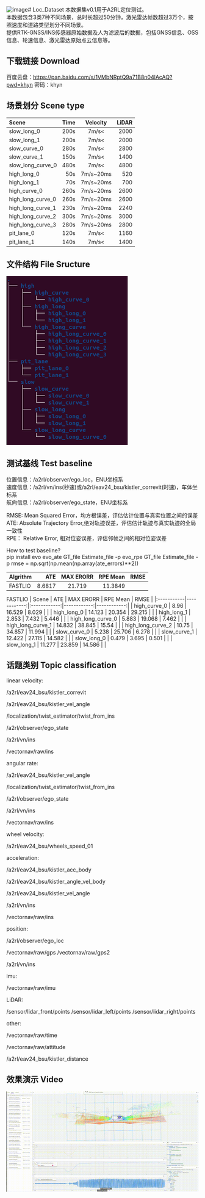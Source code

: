![image](https://github.com/user-attachments/assets/58f23406-12ab-4a90-b4c4-a520ea66f490)# Loc_Dataset
本数据集v0.1用于A2RL定位测试。<br>
本数据包含3类7种不同场景，总时长超过50分钟，激光雷达帧数超过3万个，按照速度和道路类型划分不同场景。<br>
提供RTK-GNSS/INS传感器原始数据及人为滤波后的数据，包括GNSS信息、OSS信息、轮速信息、激光雷达原始点云信息等。

## 下载链接 Download
百度云盘：https://pan.baidu.com/s/1VMbNRptQ9a71B8n04lAcAQ?pwd=khyn 密码：khyn 

## 场景划分 Scene type
| Scene | Time | Velocity | LiDAR |
|:-----------|------------:|:------------:|------------:|
| slow_long_0    | 200s     | 7m/s<     | 2000     |
| slow_long_1    | 200s     | 7m/s<     | 2000     |
| slow_curve_0    | 280s     | 7m/s<     | 2800     |
| slow_curve_1    | 150s     | 7m/s<     | 1400     |
| slow_long_curve_0    | 480s     | 7m/s<     | 4800     |
| high_long_0    | 50s     | 7m/s~20ms     | 520     |
| high_long_1    | 70s     | 7m/s~20ms     | 700     |
| high_curve_0    | 260s     | 7m/s~20ms     | 2600     |
| high_long_curve_0    | 260s     | 7m/s~20ms     | 2600     |
| high_long_curve_1    | 230s     | 7m/s~20ms     | 2240     |
| high_long_curve_2    | 300s     | 7m/s~20ms     | 3000     |
| high_long_curve_3    | 280s     | 7m/s~20ms     | 2800     |
| pit_lane_0   | 120s     | 7m/s<     | 1160     |
| pit_lane_1   | 140s     | 7m/s<     | 1400     |


## 文件结构 File Sructure
![数据存储结构](assets/structure.png)

## 测试基线 Test baseline
位置信息：/a2rl/observer/ego_loc，ENU坐标系<br>
速度信息：/a2rl/vn/ins(秒速)或/a2rl/eav24_bsu/kistler_correvit(时速)，车体坐标系<br>
航向信息：/a2rl/observer/ego_state，ENU坐标系<br>

RMSE: Mean Squared Error，均方根误差，评估估计位置与真实位置之间的误差<br>
ATE: Absolute Trajectory Error,绝对轨迹误差，评估估计轨迹与真实轨迹的全局一致性<br>
RPE： Relative Error, 相对位姿误差，评估邻帧之间的相对位姿误差<br>

How to test baseline?<br>
pip install evo
evo_ate GT_file Estimate_file -p
evo_rpe GT_file Estimate_file -p
rmse = np.sqrt(np.mean(np.array(ate_errors)**2))

| Algrithm | ATE | MAX ERORR | RPE Mean | RMSE |
|:-----------|------------:|:------------:|------------:|------------:|
| FASTLIO    | 8.6817     | 21.719       | 11.3849     |       |

FASTLIO
| Scene | ATE | MAX ERORR | RPE Mean | RMSE |
|:-----------|------------:|:------------:|------------:|------------:|
| high_curve_0    | 8.96     | 16.529       | 8.029     |       |
| high_long_0    | 14.123     | 20.354     | 29.215     |       |
| high_long_1    | 2.853     | 7.432     | 5.446     |       |
| high_long_curve_0      | 5.883     | 19.068     | 7.462     |       |
| high_long_curve_1      | 14.832     | 38.845     | 15.54     |       |
| high_long_curve_2      | 10.75     | 34.857     | 11.994     |       |
| slow_curve_0      | 5.238     | 25.706     | 6.278     |       |
| slow_curve_1      | 12.422     | 27.115     | 14.582     |       |
| slow_long_0      | 0.479     | 3.695     | 0.501     |       |
| slow_long_1      | 11.277     | 23.859     | 14.586     |       |

## 话题类别 Topic classification
linear velocity:

/a2rl/eav24_bsu/kistler_correvit

/a2rl/eav24_bsu/kistler_vel_angle

/localization/twist_estimator/twist_from_ins

/a2rl/observer/ego_state

/a2rl/vn/ins

/vectornav/raw/ins



angular rate:

/a2rl/eav24_bsu/kistler_vel_angle

/localization/twist_estimator/twist_from_ins

/a2rl/observer/ego_state

/a2rl/vn/ins

/vectornav/raw/ins



wheel velocity:

/a2rl/eav24_bsu/wheels_speed_01



acceleration:

/a2rl/eav24_bsu/kistler_acc_body

/a2rl/eav24_bsu/kistler_angle_vel_body

/a2rl/eav24_bsu/kistler_vel_angle

/a2rl/vn/ins

/vectornav/raw/ins



position:

/a2rl/observer/ego_loc

/vectornav/raw/gps
/vectornav/raw/gps2

/a2rl/vn/ins



imu:

/vectornav/raw/imu



LiDAR:

/sensor/lidar_front/points
/sensor/lidar_left/points
/sensor/lidar_right/points


other:

/vectornav/raw/time

/vectornav/raw/attitude

/a2rl/eav24_bsu/kistler_distance

## 效果演示 Video 
![动图演示](assets/bag.gif)
